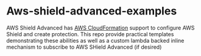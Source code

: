 # Aws-shield-advanced-examples  
AWS Shield Advanced has [AWS CloudFormation](https://docs.aws.amazon.com/AWSCloudFormation/latest/UserGuide/AWS_Shield.html) support to configure AWS Shield and create protection.  This repo provide practical templates demonstrating these abilities as well as a custom lambda backed inline mechanism to subscribe to AWS SHield Advanced (if desired)
